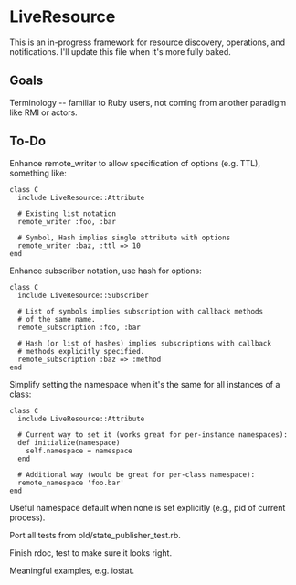 LiveResource
============

This is an in-progress framework for resource discovery, operations, and
notifications. I'll update this file when it's more fully baked.

Goals
-----

Terminology -- familiar to Ruby users, not coming from another paradigm like RMI or actors.

To-Do
-----

Enhance remote_writer to allow specification of options (e.g. TTL), something like:

    class C
      include LiveResource::Attribute

      # Existing list notation
      remote_writer :foo, :bar
  
      # Symbol, Hash implies single attribute with options
      remote_writer :baz, :ttl => 10
    end

Enhance subscriber notation, use hash for options:

    class C
      include LiveResource::Subscriber

      # List of symbols implies subscription with callback methods 
      # of the same name.
      remote_subscription :foo, :bar
      
      # Hash (or list of hashes) implies subscriptions with callback
      # methods explicitly specified.
      remote_subscription :baz => :method
    end

Simplify setting the namespace when it's the same for all instances of a class:

    class C
      include LiveResource::Attribute
  
      # Current way to set it (works great for per-instance namespaces):
      def initialize(namespace)
        self.namespace = namespace
      end
  
      # Additional way (would be great for per-class namespace):
      remote_namespace 'foo.bar'
    end

Useful namespace default when none is set explicitly (e.g., pid of current process).

Port all tests from old/state_publisher_test.rb.

Finish rdoc, test to make sure it looks right.

Meaningful examples, e.g. iostat.


